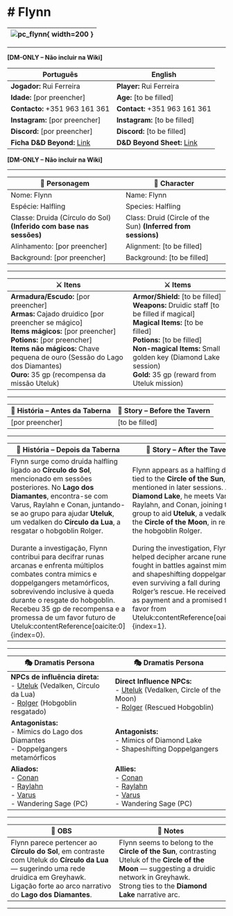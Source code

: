 # # Flynn


| ![pc_flynn](assets/pc/pc_blank.png){ width=200 } |
| ------------------------------------------------ |

---

**[DM-ONLY – Não incluir na Wiki]**  

| Português                                                                    | English                                                |
| --------------------------------------------------------- | ---------------------------------------- |
| **Jogador:** Rui Ferreira                                      | **Player:**  Rui Ferreira                      |
| **Idade:** [por preencher]                                          | **Age:**   [to be filled]                        |
| **Contacto:** +351 963 161 361                                    | **Contact:**  +351 963 161 361                   |
| **Instagram:** [por preencher]                                   | **Instagram:**  [to be filled]               |
| **Discord:** [por preencher]                                       | **Discord:**  [to be filled]                   |
| **Ficha D&D Beyond:** [Link](https://www.dndbeyond.com/characters/139777510)                     | **D&D Beyond Sheet:**  [Link](https://www.dndbeyond.com/characters/139777510) |

**[DM-ONLY – Não incluir na Wiki]**  

---

| **🧙 Personagem**            | **🧙 Character**           |
| ---------------------------- | -------------------------- |
| Nome: Flynn           | Name:  Flynn        |
| Espécie:  Halfling | Species:  Halfling|
| Classe:  Druida (Círculo do Sol) **(Inferido com base nas sessões)**          | Class:  Druid (Circle of the Sun) **(Inferred from sessions)** |
| Alinhamento: [por preencher] | Alignment: [to be filled]  |
| Background: [por preencher]  | Background: [to be filled] |

---

| **⚔️ Itens**             | **⚔️ Items**                         |
| ---------------------- | ------------------------------ |
| **Armadura/Escudo:** [por preencher] <br>**Armas:** Cajado druidico [por preencher se mágico]<br>**Items mágicos:** [por preencher]<br>**Potions:** [por preencher]<br>**Items não mágicos:** Chave pequena de ouro (Sessão do Lago dos Diamantes) <br>**Ouro:** 35 gp (recompensa da missão Uteluk) | **Armor/Shield:** [to be filled]  <br>**Weapons:** Druidic staff [to be filled if magical]<br>**Magical Items:** [to be filled]<br>**Potions:** [to be filled]<br>**Non-magical Items:** Small golden key (Diamond Lake session)<br>**Gold:** 35 gp (reward from Uteluk mission) |

---

| **📖 História – Antes da Taberna** | **📖 Story – Before the Tavern** |
| ---------------------------------- | -------------------------------- |
| [por preencher]                    | [to be filled]                  |

---

| **📖 História – Depois da Taberna** | **📖 Story – After the Tavern** |
| ----------------------------------- | -------------------------------- |
| Flynn surge como druida halfling ligado ao **Círculo do Sol**, mencionado em sessões posteriores. No **Lago dos Diamantes**, encontra-se com Varus, Raylahn e Conan, juntando-se ao grupo para ajudar **Uteluk**, um vedalken do **Círculo da Lua**, a resgatar o hobgoblin Rolger. <br><br>Durante a investigação, Flynn contribui para decifrar runas arcanas e enfrenta múltiplos combates contra mimics e doppelgangers metamórficos, sobrevivendo inclusive à queda durante o resgate do hobgoblin. Recebeu 35 gp de recompensa e a promessa de um favor futuro de Uteluk:contentReference[oaicite:0]{index=0}. | Flynn appears as a halfling druid tied to the **Circle of the Sun**, mentioned in later sessions. At the **Diamond Lake**, he meets Varus, Raylahn, and Conan, joining the group to aid **Uteluk**, a vedalken of the **Circle of the Moon**, in rescuing the hobgoblin Rolger. <br><br>During the investigation, Flynn helped decipher arcane runes and fought in battles against mimics and shapeshifting doppelgangers, even surviving a fall during Rolger’s rescue. He received 35 gp as payment and a promised future favor from Uteluk:contentReference[oaicite:1]{index=1}. |

---

| **🎭 Dramatis Persona**                                                                                                                 | **🎭 Dramatis Persona**                                                                                                           |
| --------------------------------------------------------------------------------------------------------------------------------------- | --------------------------------------------------------------------------------------------------------------------------------- |
| **NPCs de influência direta:**  <br>- [Uteluk](../npc/uteluk.md) (Vedalken, Círculo da Lua) <br>- [Rolger](../npc/rolger.md) (Hobgoblin resgatado) <br> | **Direct Influence NPCs:**  <br>- [Uteluk](../npc/uteluk.md) (Vedalken, Circle of the Moon) <br>- [Rolger](../npc/rolger.md) (Rescued Hobgoblin) <br> |
| **Antagonistas:**  <br>- Mimics do Lago dos Diamantes <br>- Doppelgangers metamórficos <br> | **Antagonists:**  <br>- Mimics of Diamond Lake <br>- Shapeshifting Doppelgangers <br> |
| **Aliados:**  <br>- [Conan](../pc/pc_conan.md) <br>- [Raylahn](../pc/pc_raylahn.md) <br>- [Varus](../pc/pc_varus.md) <br>- Wandering Sage (PC) | **Allies:**  <br>- [Conan](../pc/pc_conan.md) <br>- [Raylahn](../pc/pc_raylahn.md) <br>- [Varus](../pc/pc_varus.md) <br>- Wandering Sage (PC) |

---

| **🔮 OBS** | **🔮 Notes** |
| ---------- | ------------ |
| Flynn parece pertencer ao **Círculo do Sol**, em contraste com Uteluk do **Círculo da Lua** — sugerindo uma rede druidica em Greyhawk. <br>Ligação forte ao arco narrativo do **Lago dos Diamantes**. | Flynn seems to belong to the **Circle of the Sun**, contrasting Uteluk of the **Circle of the Moon** — suggesting a druidic network in Greyhawk. <br>Strong ties to the **Diamond Lake** narrative arc. |

---

